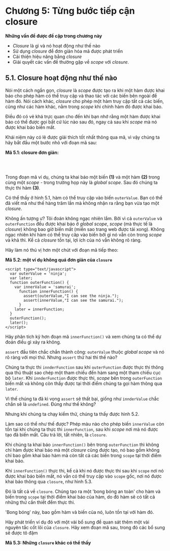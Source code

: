 # Chương 5: Từng bước tiếp cận closure
**Những vấn đề được đề cập trong chương này**
- *Closure* là gì và nó hoạt động như thế nào
- Sử dụng *closure* để đơn giản hóa mã được phát triển
- Cải thiện hiệu năng bằng *closure*
- Giải quyết các vấn đề thường gặp về *scope* với *closure*.
## 5.1. Closure hoạt động như thế nào
Nói một cách ngắn gọn, *closure* là *scope* được tạo ra khi một hàm được khai báo cho phép hàm có thể truy cập và thao tác với các biến bên ngoài để hàm đó. Nói cách khác, *closure* cho phép một hàm truy cập tất cả các biến, cũng như các hàm khác, nằm trong *scope* khi chính hàm đó được khai báo.

Điều đó có vẻ khá trực quan cho đến khi bạn nhớ rằng một hàm được khai báo có thể được gọi bất cứ lúc nào sau đó, ngay cả sau khi *scope* mà nó được khai báo biến mất.
      
Khái niệm này có lẽ được giải thích tốt nhất thông qua mã, vì vậy chúng ta hãy bắt đầu một bước nhỏ với đoạn mã sau:

**Mã 5.1: closure đơn giản:**  
<pre>
<script type="text/javascript">
  var outerValue = 'ninja';     // <b>(1)</b> định nghĩa một giá trị trong *global scope*
  
  function outerFunction() {
    assert(outerValue == "ninja","I can see the ninja.");     // <b>(2)</b> khai báo một hàm trong *global scope*
  }
  
  outerFunction();     // <b>(3)</b> thực thi hàm
</script>
</pre>

Trong đoạn mã ví dụ, chúng ta khai báo một biến **(1)** và một hàm **(2)** trong cùng một *scope* - trong trường họp này là *global scope*. Sau đó chúng ta thực thi hàm **(3)**.

Có thể thấy ở hình 5.1, hàm có thể truy cập vào biến `outerValue`. Bạn có thể đã viết mã như thế hàng trăm lần mà không nhận ra rằng bạn vừa tạo một *closure*.

Không ấn tượng ư? Tôi đoán không ngạc nhiên lắm. Bởi vì cả `outerValue` và `outerFunction` đều được khai báo ở *global scope*, *scope* (mà thực tế là *closure*) không bao giờ biến mất (miến sao trang web được tải xong). Không ngạc nhiên khi hàm có thể truy câp vào biến bởi gì nó vẫn còn trong *scope* và khả thi. Kể cả *closure* tồn tại, lợi ích của nó vẫn không rõ ràng.

Hãy làm nó thú vị hơn một chút với đoạn mã tiếp theo:

**Mã 5.2: một ví dụ không quá đơn giản của `closure`**
```
<script type="text/javascript">
  var outerValue = 'ninja';
  var later;      
  function outerFunction() {
    var innerValue = 'samurai';
      function innerFunction() {
        assert(outerValue,"I can see the ninja.");
        assert(innerValue,"I can see the samurai.");
      }
    later = innerFunction;
  }
  outerFunction();
  later();
</script>
```
Hãy phân tích kỹ hơn đoạn mã `innerFunction()` và xem chúng ta có thể dự đoán điều gì xảy ra không.

`assert` đầu tiên chắc chắn thành công: `outerValue` thuộc *global scope* và nó rõ ràng với mọi thứ. Nhưng `assert` thứ hai thì thế nào?

Chúng ta thực thi `innderFunction` sau khi `outerFunction` được thực thi thông qua thủ thuật sao chép một tham chiếu đến hàm sang một tham chiếu cục bộ `later`. Khi `innderFunction` được thực thi, *scope* bên trong `outerFunction` biến mất và không còn thấy được tại thời điểm chúng ta gọi hàm thông qua `later`.

Vì thế chúng ta đã kì vọng `assert` sẽ thất bại, giống như `innderValue` chắc chắn sẽ là `undefined`. Đúng như thế không?

Nhưng khi chúng ta chạy kiểm thử, chúng ta thấy được hình 5.2.

Làm sao có thể như thế được? Phép màu nào cho phép biến `innerValue` còn tồn tại khi chúng ta thực thi `innerFunction`, sau khi *scope* nơi mà nó được tạo đã biến mất. Câu trả lời, tất nhiên, là `closure`.

Khi chúng ta khai báo `innerFunction()` bên trong `outerFunction` thì không chỉ hàm được khai báo mà một *closure* cũng được tạo, nó bao gồm không chỉ bao gồm khai báo hàm mà còn tất cả các biến trong `scope` tại thời điểm khai báo.

Khi `innerFunction()` thực thi, kể cả khi nó được thực thi sau khi `scope` nơi nó được khai báo biến mất, nó vẫn có thể truy cập vào `scope` gốc, nơi nó được khai báo thông qua `closure`, như hình 5.3.

Đó là tất cả về `closure`. Chúng tạo ra một 'bong bóng an toàn' cho hàm và biến trong `scope` tại thời điểm khai báo của hàm, do đó hàm sẽ có tất cả những thứ cần thiết đểm thực thi.

'Bong bóng' này, bao gồm hàm và biến của nó, luôn tồn tại với hàm đó.

Hãy phát triển ví dụ đó với một vài bổ sung để quan sát thêm một vài nguyên tắc cốt lõi của `closure`. Hãy xem đoạn mã sau, trong đó các bổ sung sẽ được tô đậm

**Mã 5.3: Những `closure` khác có thể thấy**
<pre>
<script type="text/javascript">
  var outerValue = 'ninja';
  var later;
  function outerFunction() {
    var innerValue = 'samurai';
    function innerFunction(<b>paramValue</b>) {     // <b>(1)</b> Thêm tham số vào hàm
      assert(outerValue,"Inner can see the ninja.");
      assert(innerValue,"Inner can see the samurai.");
      <b>assert(paramValue,"Inner can see the wakizashi.");</b>     // <b>(2)</b> Kiểm thử nếu chúng ta có thể thấy tham số
      <b>assert(tooLate,"Inner can see the ronin.");</b>     // Kiểm thử nếu <i>closure</i> bao gồm cả biến được khai báo sau                                                                        // khi hàm được hai báo.
    }
    later = innerFunction;
  }
  assert(!tooLate,"Outer can't see the ronin.");     // <b>(3)</b> Tìm kiếm giá trị trước khi được khai báo trong cùng <i>scope</i>
  <b>var tooLate = 'ronin';</b>     // <b>(4)</b> Khai báo một biến sau khi khai báo <code>innerFunction</code>
  outerFunction();
  later('<b>wakizashi</b>');     // <b>(5)</b> Gọi <code>innerFunction</code> để chạy các kiểm thử bên trong nó.
</script>
</pre>
